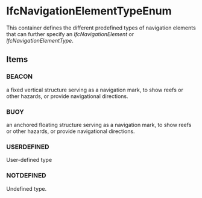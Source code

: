 # IfcNavigationElementTypeEnum

This container defines the different predefined types of navigation elements that can further specify an _IfcNavigationElement_ or _IfcNavigationElementType_.

## Items

### BEACON
a fixed vertical structure serving as a navigation mark, to show reefs or other hazards, or provide navigational directions.

### BUOY
an anchored floating structure serving as a navigation mark, to show reefs or other hazards, or provide navigational directions.

### USERDEFINED
User-defined type

### NOTDEFINED
Undefined type.
